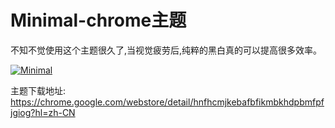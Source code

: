# Minimal-chrome主题

不知不觉使用这个主题很久了,当视觉疲劳后,纯粹的黑白真的可以提高很多效率。

[![Minimal](https://attachment.soulteary.com/2012/04/23/Minimal.jpg "Minimal")](https://attachment.soulteary.com/2012/04/23/Minimal.jpg)
 
主题下载地址: https://chrome.google.com/webstore/detail/hnfhcmjkebafbfikmbkhdpbmfpfjgiog?hl=zh-CN

